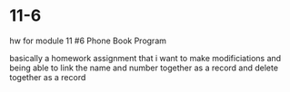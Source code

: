 # 11-6
hw for module 11 #6 Phone Book Program

basically a homework assignment that i want to make modificiations and being able to link the name and number together as a record and delete together as a record
